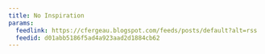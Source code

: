 ```yaml
---
title: No Inspiration
params:
  feedlink: https://cfergeau.blogspot.com/feeds/posts/default?alt=rss
  feedid: d01abb5186f5ad4a923aad2d1884cb62
---
```

